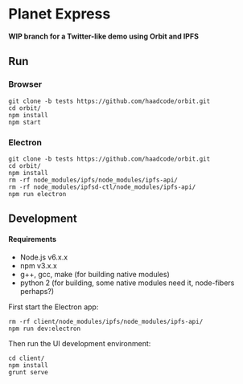# Planet Express

**WIP branch for a Twitter-like demo using Orbit and IPFS**

## Run

### Browser
```
git clone -b tests https://github.com/haadcode/orbit.git
cd orbit/
npm install
npm start
```

### Electron

```
git clone -b tests https://github.com/haadcode/orbit.git
cd orbit/
npm install
rm -rf node_modules/ipfs/node_modules/ipfs-api/
rm -rf node_modules/ipfsd-ctl/node_modules/ipfs-api/
npm run electron
```

## Development

#### Requirements

- Node.js v6.x.x
- npm v3.x.x
- g++, gcc, make (for building native modules)
- python 2 (for building, some native modules need it, node-fibers perhaps?)

First start the Electron app:
```
rm -rf client/node_modules/ipfs/node_modules/ipfs-api/
npm run dev:electron
```

Then run the UI development environment:

```
cd client/
npm install
grunt serve
```
